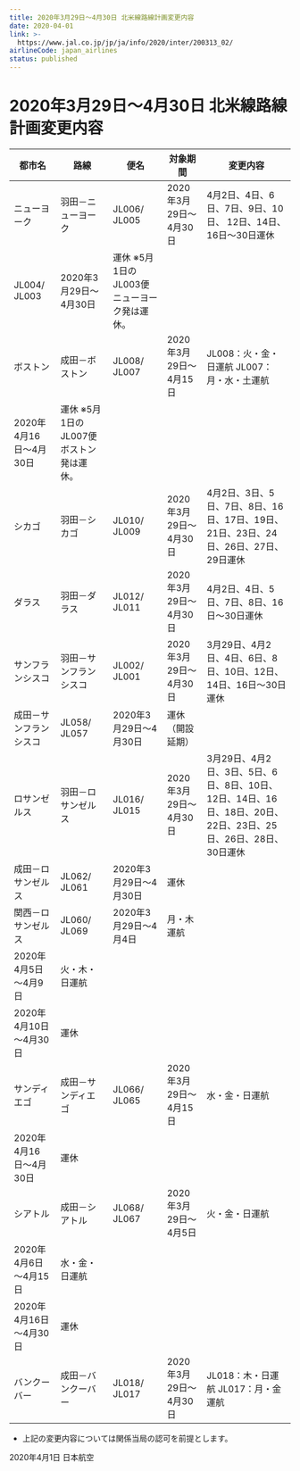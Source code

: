 ```yaml
---
title: 2020年3月29日～4月30日 北米線路線計画変更内容
date: 2020-04-01
link: >-
  https://www.jal.co.jp/jp/ja/info/2020/inter/200313_02/
airlineCode: japan_airlines
status: published
---
```

# 2020年3月29日～4月30日 北米線路線計画変更内容 

都市名 | 路線 | 便名  | 対象期間  | 変更内容   
---|---|---|---|---  
ニューヨーク | 羽田－ニューヨーク | JL006/ JL005 | 2020年3月29日～4月30日 | 4月2日、4日、6日、7日、9日、10日、 12日、14日、16日〜30日運休  
JL004/ JL003 | 2020年3月29日～4月30日 | 運休 ※5月1日のJL003便ニューヨーク発は運休。  
ボストン | 成田－ボストン  | JL008/ JL007 | 2020年3月29日～4月15日 | JL008：火・金・日運航 JL007：月・水・土運航  
2020年4月16日〜4月30日 | 運休 ※5月1日のJL007便ボストン発は運休。  
シカゴ | 羽田－シカゴ | JL010/ JL009 | 2020年3月29日～4月30日 | 4月2日、3日、5日、7日、8日、16日、17日、19日、21日、23日、24日、26日、27日、29日運休  
ダラス | 羽田－ダラス | JL012/ JL011 | 2020年3月29日～4月30日 | 4月2日、4日、5日、7日、8日、16日～30日運休  
サンフランシスコ | 羽田－サンフランシスコ | JL002/ JL001 | 2020年3月29日～4月30日 | 3月29日、4月2日、4日、6日、8日、10日、12日、14日、16日～30日運休  
成田－サンフランシスコ | JL058/ JL057 | 2020年3月29日～4月30日 | 運休（開設延期）  
ロサンゼルス | 羽田－ロサンゼルス | JL016/ JL015 | 2020年3月29日～4月30日 | 3月29日、4月2日、3日、5日、6日、8日、10日、12日、14日、16日、18日、20日、22日、23日、25日、26日、28日、30日運休  
成田－ロサンゼルス | JL062/ JL061 | 2020年3月29日～4月30日 | 運休  
関西－ロサンゼルス | JL060/ JL069 | 2020年3月29日～4月4日 | 月・木運航  
2020年4月5日～4月9日 | 火・木・日運航  
2020年4月10日～4月30日 | 運休  
サンディエゴ | 成田－サンディエゴ | JL066/ JL065 | 2020年3月29日〜4月15日 | 水・金・日運航  
2020年4月16日〜4月30日 | 運休  
シアトル | 成田－シアトル | JL068/ JL067 | 2020年3月29日～4月5日  | 火・金・日運航  
2020年4月6日～4月15日  | 水・金・日運航  
2020年4月16日～4月30日 | 運休  
バンクーバー | 成田－バンクーバー | JL018/ JL017 | 2020年3月29日～4月30日 | JL018：木・日運航 JL017：月・金運航  
  
* 上記の変更内容については関係当局の認可を前提とします。 

2020年4月1日 日本航空 
